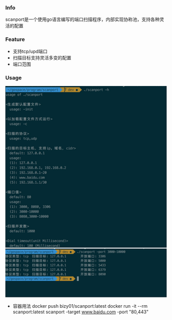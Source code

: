 ### Info
scanport是一个使用go语言编写的端口扫描程序，内部实现协称池，支持各种灵活的配置

### Feature
- 支持tcp/upd端口
- 扫描目标支持灵活多变的配置
- 端口范围

### Usage
![](images/usage.png)
![](images/result.png)

- 容器用法
docker push bizy01/scanport:latest
docker run -it --rm scanport:latest scanport -target www.baidu.com -port "80,443"